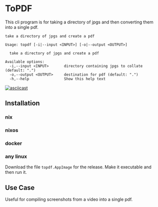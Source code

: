 # ToPDF

This cli program is for taking a directory of jpgs and then converting them into
a single pdf.

```
take a directory of jpgs and create a pdf

Usage: topdf [-i|--input <INPUT>] [-o|--output <OUTPUT>]

  take a directory of jpgs and create a pdf

Available options:
  -i,--input <INPUT>       directory containing jpgs to collate (default: ".")
  -o,--output <OUTPUT>     destination for pdf (default: ".")
  -h,--help                Show this help text
```

[![asciicast](https://asciinema.org/a/VFlvQbY31sSWoF3uUaG2Fh5tA.svg)](https://asciinema.org/a/VFlvQbY31sSWoF3uUaG2Fh5tA)

## Installation

### nix

### nixos

### docker

### any linux
Download the file `topdf.AppImage` for the release. Make it executable and then run it.

## Use Case
Useful for compiling screenshots from a video into a single pdf.
